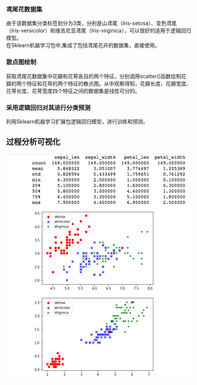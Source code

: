 ### 鸢尾花数据集
由于该数据集分类标签划分为3类，分别是山鸢尾（Iris-setosa）、变色鸢尾（Iris-versicolor）和维吉尼亚鸢尾（Iris-virginica），可以很好的适用于逻辑回归模型。
<br/>
在Sklearn机器学习包中,集成了包括鸢尾花卉的数据集，直接使用。

### 散点图绘制
获取鸢尾花数据集中花瓣和花萼各自的两个特征，分别调用scatter()函数绘制花瓣的两个特征和花萼的两个特征的散点图。从中观察得知，花瓣长度、花瓣宽度、花萼长度、花萼宽度四个特征之间的数据集是线性可分的。

### 采用逻辑回归对其进行分类预测
 利用Sklearn机器学习扩展包逻辑回归模型，进行训练和预测。

## 过程分析可视化
![Iris](./Iris.png) 
